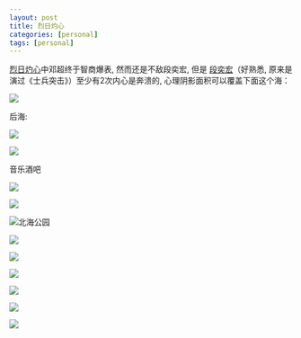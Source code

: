```yaml
---
layout: post
title: 烈日灼心
categories: [personal]
tags: [personal]
---
```


[烈日灼心](https://movie.douban.com/subject/24719063/)中邓超终于智商爆表, 然而还是不敌段奕宏, 但是 [段奕宏](https://zh.wikipedia.org/zh/段奕宏)（好熟悉, 原来是演过《士兵突击》）至少有2次内心是奔溃的, 心理阴影面积可以覆盖下面这个海：

![](http://ww4.sinaimg.cn/mw690/6c9ce165gw1eviqpr2haxj21kw23uk7b.jpg)



后海:

![](http://ww2.sinaimg.cn/mw690/6c9ce165gw1eviqshe84cj21kw16onhy.jpg)



![](http://ww1.sinaimg.cn/mw690/6c9ce165gw1eviqsccdpfj21kw23ukjl.jpg)



音乐酒吧

![](http://ww1.sinaimg.cn/mw690/6c9ce165gw1eviqq671w0j21kw16ohar.jpg)



![](http://ww3.sinaimg.cn/mw690/6c9ce165gw1eviqsmdwepj21kw16onj0.jpg)

![北海公园](http://ww4.sinaimg.cn/mw690/6c9ce165gw1evocnchwbxj236o2e04qq.jpg)

![](http://ww2.sinaimg.cn/mw690/6c9ce165gw1evocmxxtl2j236o2e01kz.jpg)



![](http://ww4.sinaimg.cn/mw690/6c9ce165gw1evocmf5ey0j236o2e0x6s.jpg)



![](http://ww3.sinaimg.cn/mw690/6c9ce165gw1evocljyablj236o2e0e85.jpg)

![](http://ww3.sinaimg.cn/mw690/6c9ce165gw1evockly0nuj236o2e04qs.jpg)

![](http://ww2.sinaimg.cn/mw690/6c9ce165gw1evocjdl7sdj236o2e0npf.jpg)

![](http://ww3.sinaimg.cn/mw690/6c9ce165gw1eviqpwc38hj21kw16o182.jpg)